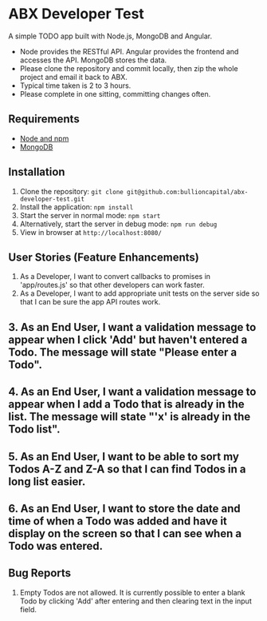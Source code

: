 # ABX Developer Test

A simple TODO app built with Node.js, MongoDB and Angular.

- Node provides the RESTful API. Angular provides the frontend and accesses the API. MongoDB stores the data.
- Please clone the repository and commit locally, then zip the whole project and email it back to ABX.
- Typical time taken is 2 to 3 hours.
- Please complete in one sitting, committing changes often.

## Requirements

- [Node and npm](http://nodejs.org)
- [MongoDB](https://docs.mongodb.org/manual/installation/)

## Installation

1. Clone the repository: `git clone git@github.com:bullioncapital/abx-developer-test.git`
2. Install the application: `npm install`
3. Start the server in normal mode: `npm start`
4. Alternatively, start the server in debug mode: `npm run debug`
5. View in browser at `http://localhost:8080/`

## User Stories (Feature Enhancements)

1. As a Developer, I want to convert callbacks to promises in 'app/routes.js' so that other developers can work faster.
2. As a Developer, I want to add appropriate unit tests on the server side so that I can be sure the app API routes work.

## 3. As an End User, I want a validation message to appear when I click 'Add' but haven't entered a Todo. The message will state "Please enter a Todo".

## 4. As an End User, I want a validation message to appear when I add a Todo that is already in the list. The message will state "'x' is already in the Todo list".

## 5. As an End User, I want to be able to sort my Todos A-Z and Z-A so that I can find Todos in a long list easier.

## 6. As an End User, I want to store the date and time of when a Todo was added and have it display on the screen so that I can see when a Todo was entered. 

## Bug Reports

1. Empty Todos are not allowed. It is currently possible to enter a blank Todo by clicking 'Add' after entering and then clearing text in the input field.
